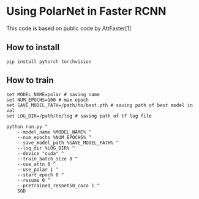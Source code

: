 # Using PolarNet in Faster RCNN

This code is based on public code by AttFaster[1]

## How to install
```
pip install pytorch torchvision
```

## How to train
```
set MODEL_NAME=polar # saving name
set NUM_EPOCHS=100 # max epoch
set SAVE_MODEL_PATH=/path/to/best.pth # saving path of best model in val
set LOG_DIR=/path/to/log # saving path of tf log file

python run.py ^
    --model_name %MODEL_NAME% ^
    --num_epochs %NUM_EPOCHS% ^
    --save_model_path %SAVE_MODEL_PATH% ^
    --log_dir %LOG_DIR% ^
    --device "cuda" ^
    --train_batch_size 8 ^
    --use_attn 0 ^
    --use_polar 1 ^
    --start_epoch 0 ^
    --resume 0 ^
    --pretrained_resnet50_coco 1 ^
    SGD
```

